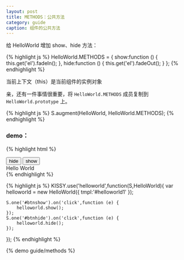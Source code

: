 ```yaml
---
layout: post
title: METHODS：公共方法
category: guide
caption: 组件的公共方法
---
```


给 HelloWorld 增加 show、hide 方法：

{% highlight js %}
HelloWorld.METHODS = {
    show:function () {
        this.get('el').fadeIn();
    },
    hide:function () {
        this.get('el').fadeOut();
    }
};
{% endhighlight %}

<div class="tips">当前上下文（this）是当前组件的实例对象</div>


亲，还有一件事情很重要，将 `HelloWorld.METHODS` 成员复制到 `HelloWorld.prototype` 上。

{% highlight js %}
S.augment(HelloWorld, HelloWorld.METHODS);
{% endhighlight %}

### demo：

{% highlight html %}
<div id="container1">
    <button id="btnhide" class="btn btn-shopping-cart btn-size30">
        hide
    </button>
    <button id="btnshow" class="btn btn-taobao btn-size30">
        show
    </button>
    <div id="helloworld1">
        <span>Hello <span id="spanName">World</span></span>
    </div>
</div>
{% endhighlight %}


{% highlight js %}
KISSY.use('helloworld',function(S,HelloWorld){
    var helloworld = new HelloWorld({
        tmpl:'#helloworld1'
    });

    S.one('#btnshow').on('click',function (e) {
        helloworld.show();
    });
    S.one('#btnhide').on('click',function (e) {
        helloworld.hide();
    });
});
{% endhighlight %}

{% demo guide/methods %}


